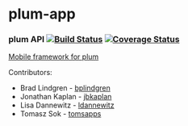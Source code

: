 # plum-app
### plum API  [![Build Status](https://travis-ci.org/ldannewitz/plum..svg?branch=master)](https://travis-ci.org/ldannewitz/plum.) [![Coverage Status](https://coveralls.io/repos/github/ldannewitz/plum./badge.svg?branch=master)](https://coveralls.io/github/ldannewitz/plum.?branch=master)

[Mobile framework for plum](https://github.com/jbkaplan/plum-app)

Contributors:

* Brad Lindgren - [bplindgren](https://github.com/bplindgren)
* Jonathan Kaplan - [jbkaplan](https://github.com/jbkaplan)
* Lisa Dannewitz - [ldannewitz](https://github.com/ldannewitz)
* Tomasz Sok - [tomsapps](https://github.com/tomsapps)
